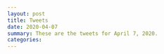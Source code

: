 ```yaml
---
layout: post
title: Tweets
date: 2020-04-07
summary: These are the tweets for April 7, 2020.
categories:
---
```


